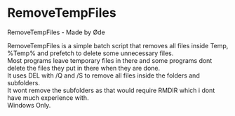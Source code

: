 # RemoveTempFiles
RemoveTempFiles - Made by Øde

RemoveTempFiles is a simple batch script that removes all files inside Temp, %Temp% and prefetch to delete some unnecessary files.   
Most programs leave temporary files in there and some programs dont delete the files they put in there when they are done.   
It uses DEL with /Q and /S to remove all files inside the folders and subfolders.   
It wont remove the subfolders as that would require RMDIR which i dont have much experience with.  
Windows Only.  
